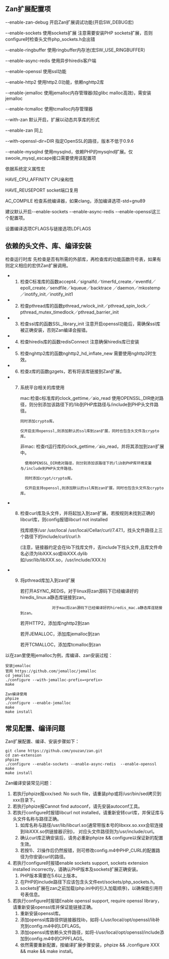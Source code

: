 ##  Zan扩展配置项
 --enable-zan-debug     开启Zan扩展调试功能(开启SW_DEBUG宏)

 --enable-sockets       使用sockets扩展
                        注意需要安装PHP sockets扩展，否则configure时检查头文件php_sockets.h会出错

--enable-ringbuffer     使用ringbuffer内存池(宏SW_USE_RINGBUFFER）

--enable-async-redis    使用异步hiredis客户端

--enable-openssl        使用ssl功能

--enable-http2          使用http2.0功能，依赖nghttp2库

--enable-jemalloc       使用jemalloc内存管理器(较glibc malloc高效)，需安装jemalloc

--enable-tcmalloc       使用tcmalloc内存管理器

--with-zan              默认开启，扩展以动态共享库的形式

--enable-zan            同上

--with-openssl-dir=DIR  指定OpenSSL的路径，版本不低于0.9.6

--enable-mysqlnd        使用mysqlnd，依赖PHP的mysqlnd扩展。仅swoole_mysql_escape接口需要使用该配置项


依据系统定义属性宏

HAVE_CPU_AFFINITY       CPU亲和性

HAVE_REUSEPORT          socket端口复用

AC_COMPILE              检查系统编译器，如果clang，添加编译选项-std=gnu89

建议默认开启--enable-sockets --enable-async-redis  --enable-openssl这三个配置项。

设置编译选项CFLAGS与链接选项LDFLAGS

##  依赖的头文件、库、编译安装
检查运行时库
先检查是否有所需的外部库，再检查库的功能函数符号表，如果有则定义相应的宏供Zan扩展调用。
*  1.  检查C标准库的函数accept4／signalfd／timerfd_create／eventfd／epoll_create／sendfile／kqueue／backtrace
          ／daemon／mkostemp／inotify_init／inotify_init1  
*  2.  检查pthread库的函数pthread_rwlock_init／pthread_spin_lock／pthread_mutex_timedlock／pthread_barrier_init
*  3.  检查ssl库的函数SSL_library_init  注意开启openssl功能后，需确保ssl库被正确安装，否则Zan编译会报错。  
*  4.  检查hiredis库的函数redisConnect   注意确保hiredis库已安装
*  5.  检查nghttp2库的函数nghttp2_hd_inflate_new  需要使用nghttp2时生效。
*  6.  检查z库的函数gzgets，若有将该库链接到Zan扩展。
*  7.  系统平台相关的库使用

       mac:检查c标准库的clock_gettime／aio_read
           使用OPENSSL_DIR绝对路径，则分别添加该路径下的/lib到PHP库路径与/include到PHP头文件路径。

           同时添加crypto库。

           仅开启支持openssl,则添加默认的ssl库到zan扩展，同时也包含头文件及crypto库。

       非mac: 检查rt运行库的clock_gettime／aio_read，并将其添加到zan扩展中。

             使用OPENSSL_DIR绝对路径，则分别添加该路径下的/lib到PHP库环境变量与/include到PHP头文件路径。

             同时添加crypt/crypto库。

             仅开启支持openssl,则添加默认的ssl库到zan扩展，同时也包含头文件及crypto库。
*  8.  检查curl库及头文件，并将起加入到zan扩展。若按规则未找到正确的libcurl库，则config报错libcurl not installed

       找库顺序/usr /usr/local /usr/local/Cellar/curl/7.47.1，找头文件路径上三个路径下的include/curl/curl.h

       (注意，链接器约定会在lib下找库文件，去include下找头文件,且库文件命名必须为libXXX.so或libXXX.dylib
       如/usr/lib/libXXX.so，/usr/include/XXX.h)
*  9.  将pthread库加入到zan扩展

       若打开ASYNC_REDIS，对于linux将zan源码下已经编译好的hiredis_linux.a静态库链接到zan。

                         对于mac将zan源码下已经编译好的hiredis_mac.a静态库连链接到zan。

       若开HTTP2，添加库nghttp2到zan

       若开JEMALLOC，添加库jemalloc到zan

       若开TCMALLOC，添加库tcmalloc到zan


以在zan里使用jemalloc为例，库编译、zan安装过程：
```
安装jemalloc
官网 https://github.com/jemalloc/jemalloc
cd jemalloc
./configure --with-jemalloc-prefix=<prefix>
make
```
```
Zan编译使用
phpize
./configure --enable-jemalloc
make 
make install
```

## 常见配置、编译问题
Zan扩展配置、编译、安装步骤如下：
```
git clone https://github.com/youzan/zan.git
cd zan-extension
phpize
./configure --enable-sockets --enable-async-redis  --enable-openssl
make 
make install
```
Zan编译安装常见问题：
1.  若执行phpize报xxx/sed: No such file，请重装php或将/usr/bin/sed拷贝到xxx目录下。
2.  若执行phpize报Cannot find autoconf，请先安装autoconf工具。
3.  若执行configure时报错libcurl not installed，请重新安转curl库，并保证库与头文件名称与路径正确。
    1.  如库名称与路径/usr/lib/libcurl.so(通常带版本号的libxxx.so.xxx会软连接到libXXX.so供链接器识别)，
        对应头文件路径则为/usr/include/curl。
    2.  确认curl库正确安装后，请务必重新phpize && configure以保证新的配置生效。
    3.  若按1)、2)操作后仍然报错，则可修改config.m4中PHP_CURL的配置路径为你安装curl的路径。
4.  若执行configure时报错enable sockets support, sockets extension installed incorrectly，请确认PHP版本及sockets扩展正确安装。
    1. PHP版本需要在5.6以上版本。
    2. 在PHP的include路径下应该包含头文件ext/sockets/php_sockets.h。
    3. sockets扩展在zan之前加载(php.ini中的引入加载顺序)，以确保能引用符号表信息。
5.  若执行configure时报错Enable openssl support, require openssl library，请重新安装openssl库并保证能链接正确。
    1.  重新安装openssl库。
    2.  添加openssl库路径供链接器找lib，如将-L/usr/local/opt/openssl/lib补充到config.m4中的LDFLAGS。
    3.  添加openssl库依赖头文件路径，如将-I/usr/local/opt/openssl/include添加到config.m4中的CPPFLAGS。
    4.  依然需要重新配置，按编译扩展步骤安装，phpize && ./configure XXX && make && make install。
